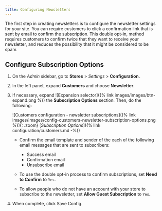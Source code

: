```yaml
---
title: Configuring Newsletters
---
```


The first step in creating newsletters is to configure the newsletter settings for your site. You can require customers to click a confirmation link that is sent by email to confirm the subscription. This double opt-in, method requires customers to confirm twice that they want to receive your newsletter, and reduces the possibility that it might be considered to be spam.

## Configure Subscription Options

1. On the _Admin_ sidebar, go to **Stores** > _Settings_ > **Configuration**.

1. In the left panel, expand **Customers** and choose **Newsletter**.

1. If necessary, expand ![Expansion selector]({% link images/images/btn-expand.png %}) the **Subscription Options** section. Then, do the following:

    ![Customers configuration - newsletter subscriptions]({% link images/images/config-customers-newsletter-subscription-options.png %}){: .zoom}
    [_Subscription Options_]({% link configuration/customers.md -%})

    - Confirm the email template and sender of the each of the following email messages that are sent to subscribers:

        - Success email
        - Confirmation email
        - Unsubscribe email

    - To use the double opt-in process to confirm subscriptions, set **Need to Confirm** to `Yes`.

    - To allow people who do not have an account with your store to subscribe to the newsletter, set **Allow Guest Subscription** to `Yes`.

1. When complete, click <span class="btn">Save Config</span>.
